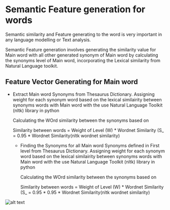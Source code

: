 # Semantic Feature generation for words

Semantic similarity and Feature generating to the word is very important in any language modelling or Text analysis.

Semantic Feature generation involves generating the similarity value for Main word with all other generated synonym of Main word by calculating the synonyms level of Main word, incorporating the Lexical similarity from Natural Language toolkit.

## Feature Vector Generating for Main word
-  Extract Main word Synonyms from Thesaurus Dictionary. Assigning weight for each synonym word based on the lexical similairity between synonyms words with Main word with the use Natural Language Toolkit (nltk) library in python

    Calculating the WOrd similarity between the synonyms based on 
    
    Similarity between words  =  Weight of Level (W) * Wordnet Similarity (S_
                              =  0.95 * Wordnet Similarity(nltk wordnet similarity)
    
     - Finding the Synonyms for all Main word Synonyms defined in First level from Thesaurus Dictionary. Assigning weight for each            synonym word based on the lexical similairity between synonyms words with Main word with the use Natural Language Toolkit (nltk) library in python

        Calculating the WOrd similarity between the synonyms based on 
        
        Similarity between words  =  Weight of Level (W) * Wordnet Similarity (S_
                          =  0.95 * 0.95 * Wordnet Similarity(nltk wordnet similarity)





![alt text](https://github.com/Nagakiran1/Semantic-Feature-generation-for-words/blob/master/Wordnet_1.PNG)
